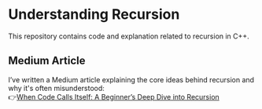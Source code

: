 # Understanding Recursion

This repository contains code and explanation related to recursion in C++.

## Medium Article

I’ve written a Medium article explaining the core ideas behind recursion and why it's often misunderstood:  
👉[When Code Calls Itself: A Beginner’s Deep Dive into Recursion]([https://medium.com/your-article-link](https://medium.com/@eisha.akram71/when-code-calls-itself-a-beginners-deep-dive-into-recursion-06449e50e343))
